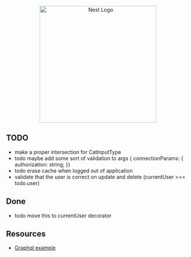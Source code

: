 <p align="center">
  <a href="http://nestjs.com/" target="blank"><img src="https://nestjs.com/img/logo_text.svg" width="320" alt="Nest Logo" /></a>
</p>

## TODO

* make a proper intersection for CatInputType
* todo maybe add some sort of validation to args { connectionParams:  { authorization: string; }}
* todo erase cache when logged out of application
* validate that the user is correct on update and delete (currentUser === todo.user)


## Done 

* todo move this to currentUser decorator

## Resources

* [Graphql example](https://github.com/EricKit/nest-user-auth/tree/master/src/auth)
